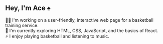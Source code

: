 <h2>Hey, I'm Ace ♠️</h2>

👨‍💻 I'm working on a user-friendly, interactive web page for a basketball training service.<br>
🌱 I'm currently exploring HTML, CSS, JavaScript, and the basics of React.<br>
⚡ I enjoy playing basketball and listening to music.

<!--
**acea3/acea3** is a ✨ _special_ ✨ repository because its `README.md` (this file) appears on your GitHub profile.

Here are some ideas to get you started:

- 🔭 I’m currently working on ...
- 🌱 I’m currently learning ...
- 👯 I’m looking to collaborate on ...
- 🤔 I’m looking for help with ...
- 💬 Ask me about ...
- 📫 How to reach me: ...
- 😄 Pronouns: ...
- ⚡ Fun fact: ...
-->
